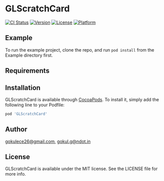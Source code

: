# GLScratchCard

[![CI Status](https://img.shields.io/travis/gokulece26@gmail.com/GLScratchCard.svg?style=flat)](https://travis-ci.org/gokulece26@gmail.com/GLScratchCard)
[![Version](https://img.shields.io/cocoapods/v/GLScratchCard.svg?style=flat)](https://cocoapods.org/pods/GLScratchCard)
[![License](https://img.shields.io/cocoapods/l/GLScratchCard.svg?style=flat)](https://cocoapods.org/pods/GLScratchCard)
[![Platform](https://img.shields.io/cocoapods/p/GLScratchCard.svg?style=flat)](https://cocoapods.org/pods/GLScratchCard)

## Example

To run the example project, clone the repo, and run `pod install` from the Example directory first.

## Requirements

## Installation

GLScratchCard is available through [CocoaPods](https://cocoapods.org). To install
it, simply add the following line to your Podfile:

```ruby
pod 'GLScratchCard'
```

## Author

gokulece26@gmail.com, gokul.g@ndot.in

## License

GLScratchCard is available under the MIT license. See the LICENSE file for more info.
